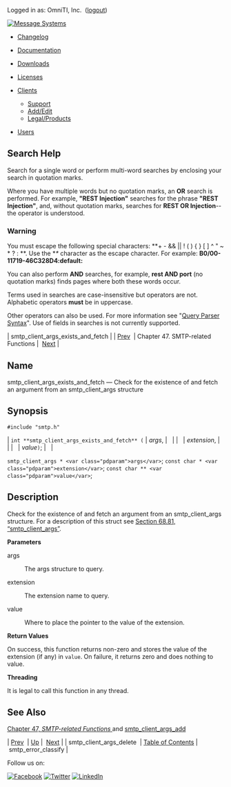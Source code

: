 Logged in as: OmniTI, Inc.  ([logout](https://support.messagesystems.com/logout.php))

[![Message Systems](https://support.messagesystems.com/images/ms-white205.png)](https://support.messagesystems.com/start.php) 

*   [Changelog](https://support.messagesystems.com/start.php?show=changelog)
*   [Documentation](https://support.messagesystems.com/docs/)
*   [Downloads](https://support.messagesystems.com/start.php)

*   [Licenses](https://support.messagesystems.com/license_summary.php)
*   <a href="">Clients</a>
    *   [Support](https://support.messagesystems.com/cs.php)
    *   [Add/Edit](https://support.messagesystems.com/edit_client.php)
    *   [Legal/Products](https://support.messagesystems.com/edit_products.php)
*   [Users](https://support.messagesystems.com/edit_customer.php)

## Search Help

Search for a single word or perform multi-word searches by enclosing your search in quotation marks.

Where you have multiple words but no quotation marks, an **OR** search is performed. For example, **"REST Injection"** searches for the phrase **"REST Injection"**, and, without quotation marks, searches for **REST OR Injection**--the operator is understood.

### Warning

You must escape the following special characters: **+ - && || ! ( ) { } [ ] ^ " ~ * ? : \**. Use the **\** character as the escape character. For example: **B0/00-11719-46C328D4\:default\:**

You can also perform **AND** searches, for example, **rest AND port** (no quotation marks) finds pages where both these words occur.

Terms used in searches are case-insensitive but operators are not. Alphabetic operators **must** be in uppercase.

Other operators can also be used. For more information see "[Query Parser Syntax](https://lucene.apache.org/core/old_versioned_docs/versions/3_0_0/queryparsersyntax.html)". Use of fields in searches is not currently supported.

| smtp_client_args_exists_and_fetch |
| [Prev](apis.smtp_client_args_delete.php)  | Chapter 47. SMTP-related Functions |  [Next](apis.smtp_error_classify.php) |

<a name="apis.smtp_client_args_exists_and_fetch"></a>
## Name

smtp_client_args_exists_and_fetch — Check for the existence of and fetch an argument from an smtp_client_args structure

## Synopsis

`#include "smtp.h"`

| `int **smtp_client_args_exists_and_fetch** (` | <var class="pdparam">args</var>, |   |
|   | <var class="pdparam">extension</var>, |   |
|   | <var class="pdparam">value</var>`)`; |   |

`smtp_client_args * <var class="pdparam">args</var>`;
`const char * <var class="pdparam">extension</var>`;
`const char ** <var class="pdparam">value</var>`;<a name="idp34402080"></a>
## Description

Check for the existence of and fetch an argument from an smtp_client_args structure. For a description of this struct see [Section 68.81, “smtp_client_args”](structs.smtp_client_args.php "68.81. smtp_client_args").

**Parameters**

<dl class="variablelist">

<dt>args</dt>

<dd>

The args structure to query.

</dd>

<dt>extension</dt>

<dd>

The extension name to query.

</dd>

<dt>value</dt>

<dd>

Where to place the pointer to the value of the extension.

</dd>

</dl>

**Return Values**

On success, this function returns non-zero and stores the value of the extension (if any) in `value`. On failure, it returns zero and does nothing to value.

**Threading**

It is legal to call this function in any thread.

<a name="idp34413456"></a>
## See Also

[Chapter 47, *SMTP-related Functions*          ](smtp.php "Chapter 47. SMTP-related Functions") and [smtp_client_args_add](apis.smtp_client_args_add.php "smtp_client_args_add")

| [Prev](apis.smtp_client_args_delete.php)  | [Up](smtp.php) |  [Next](apis.smtp_error_classify.php) |
| smtp_client_args_delete  | [Table of Contents](index.php) |  smtp_error_classify |

Follow us on:

[![Facebook](https://support.messagesystems.com/images/icon-facebook.png)](http://www.facebook.com/messagesystems) [![Twitter](https://support.messagesystems.com/images/icon-twitter.png)](http://twitter.com/#!/MessageSystems) [![LinkedIn](https://support.messagesystems.com/images/icon-linkedin.png)](http://www.linkedin.com/company/message-systems)